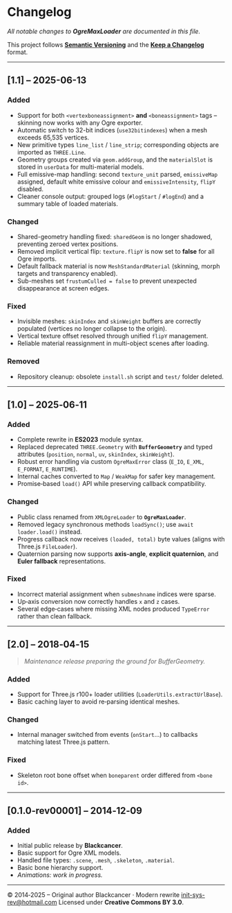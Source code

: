 # Changelog

*All notable changes to ******OgreMaxLoader****** are documented in this file.*

This project follows **[Semantic Versioning](https://semver.org)** and the
**[Keep a Changelog](https://keepachangelog.com)** format.

---

## \[1.1] – 2025-06-13

### Added
- Support for both `<vertexboneassignment>` **and** `<boneassignment>` tags – skinning now works with any Ogre exporter.
- Automatic switch to 32-bit indices (`use32bitindexes`) when a mesh exceeds 65,535 vertices.
- New primitive types `line_list` / `line_strip`; corresponding objects are imported as `THREE.Line`.
- Geometry groups created via `geom.addGroup`, and the `materialSlot` is stored in `userData` for multi-material models.
- Full emissive-map handling: second `texture_unit` parsed, `emissiveMap` assigned, default white emissive colour and `emissiveIntensity`, `flipY` disabled.
- Cleaner console output: grouped logs (`#logStart` / `#logEnd`) and a summary table of loaded materials.

### Changed
- Shared-geometry handling fixed: `sharedGeom` is no longer shadowed, preventing zeroed vertex positions.
- Removed implicit vertical flip: `texture.flipY` is now set to **false** for all Ogre imports.
- Default fallback material is now `MeshStandardMaterial` (skinning, morph targets and transparency enabled).
- Sub-meshes set `frustumCulled = false` to prevent unexpected disappearance at screen edges.

### Fixed
- Invisible meshes: `skinIndex` and `skinWeight` buffers are correctly populated (vertices no longer collapse to the origin).
- Vertical texture offset resolved through unified `flipY` management.
- Reliable material reassignment in multi-object scenes after loading.

### Removed
- Repository cleanup: obsolete `install.sh` script and `test/` folder deleted.

---

## \[1.0] – 2025‑06‑11

### Added

* Complete rewrite in **ES2023** module syntax.
* Replaced deprecated `THREE.Geometry` with **`BufferGeometry`** and typed attributes (`position`, `normal`, `uv`, `skinIndex`, `skinWeight`).
* Robust error handling via custom `OgreMaxError` class (`E_IO`, `E_XML`, `E_FORMAT`, `E_RUNTIME`).
* Internal caches converted to `Map` / `WeakMap` for safer key management.
* Promise‑based `load()` API while preserving callback compatibility.

### Changed

* Public class renamed from `XMLOgreLoader` to **`OgreMaxLoader`**.
* Removed legacy synchronous methods `loadSync()`; use `await loader.load()` instead.
* Progress callback now receives `(loaded, total)` byte values (aligns with Three.js `FileLoader`).
* Quaternion parsing now supports **axis‑angle**, **explicit quaternion**, and **Euler fallback** representations.

### Fixed

* Incorrect material assignment when `submeshname` indices were sparse.
* Up‑axis conversion now correctly handles `x` and `z` cases.
* Several edge‑cases where missing XML nodes produced `TypeError` rather than clean fallback.

---

## \[2.0] – 2018‑04‑15

> *Maintenance release preparing the ground for BufferGeometry.*

### Added

* Support for Three.js r100+ loader utilities (`LoaderUtils.extractUrlBase`).
* Basic caching layer to avoid re‑parsing identical meshes.

### Changed

* Internal manager switched from events (`onStart`…) to callbacks matching latest Three.js pattern.

### Fixed

* Skeleton root bone offset when `boneparent` order differed from `<bone id>`. 

---

## \[0.1.0‑rev00001] – 2014‑12‑09

### Added

* Initial public release by **Blackcancer**.
* Basic support for Ogre XML models.
* Handled file types: `.scene`, `.mesh`, `.skeleton`, `.material`.
* Basic bone hierarchy support.
* *Animations: work in progress.*

---

© 2014‑2025 – Original author Blackcancer · Modern rewrite [init-sys-rev@hotmail.com](mailto:init-sys-rev@hotmail.com)
Licensed under **Creative Commons BY 3.0**.

